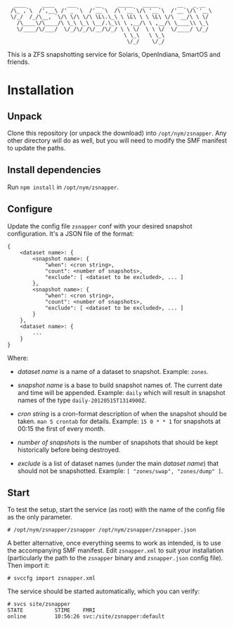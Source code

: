      ____     ____    ___      __     _____   _____      __   _ __ 
     /\_ ,`\  /',__\ /' _ `\  /'__`\  /\ '__`\/\ '__`\  /'__`\/\`'__\
     \/_/  /_/\__, `\/\ \/\ \/\ \L\.\_\ \ \L\ \ \ \L\ \/\  __/\ \ \/
       /\____\/\____/\ \_\ \_\ \__/.\_\\ \ ,__/\ \ ,__/\ \____\\ \_\
       \/____/\/___/  \/_/\/_/\/__/\/_/ \ \ \/  \ \ \/  \/____/ \/_/
                                         \ \_\   \ \_\
                                          \/_/    \/_/

This is a ZFS snapshotting service for Solaris, OpenIndiana, SmartOS and friends.

Installation
============

Unpack
------

Clone this repository (or unpack the download) into `/opt/nym/zsnapper`. Any
other directory will do as well, but you will need to modify the SMF manifest
to update the paths.

Install dependencies
--------------------

Run `npm install` in `/opt/nym/zsnapper`.

Configure
---------

Update the config file `zsnapper` conf with your desired snapshot configuration.
It's a JSON file of the format:

    {
        <dataset name>: {
            <snapshot name>: {
                "when": <cron string>,
                "count": <number of snapshots>,
                "exclude": [ <dataset to be excluded>, ... ]
            },
            <snapshot name>: {
                "when": <cron string>,
                "count": <number of snapshots>,
                "exclude": [ <dataset to be excluded>, ... ]
            }
        },
        <dataset name>: {
            ...
        }
    }

Where:

  - *dataset name* is a name of a dataset to snapshot. Example: `zones`.

  - *snapshot name* is a base to build snapshot names of. The current date and
    time will be appended. Example: `daily` which will result in snapshot names
    of the type `daily-20120515T1314900Z`.

  - *cron string* is a cron-format description of when the snapshot should be
    taken. `man 5 crontab` for details. Example: `15 0 * * 1` for snapshots at
    00:15 the first of every month.

  - *number of snapshots* is the number of snapshots that should be kept
    historically before being destroyed.

  - *exclude* is a list of dataset names (under the main *dataset name*) that
    should not be snapshotted. Example: `[ "zones/swap", "zones/dump" ]`.

Start
-----

To test the setup, start the service (as root) with the name of the config file
as the only parameter.

    # /opt/nym/zsnapper/zsnapper /opt/nym/zsnapper/zsnapper.json

A better alternative, once everything seems to work as intended, is to use the
accompanying SMF manifest. Edit `zsnapper.xml` to suit your installation
(particularly the path to the `zsnapper` binary and `zsnapper.json` config
file). Then import it:

    # svccfg import zsnapper.xml

The service should be started automatically, which you can verify:

    # svcs site/zsnapper
    STATE          STIME    FMRI
    online         10:56:26 svc:/site/zsnapper:default


